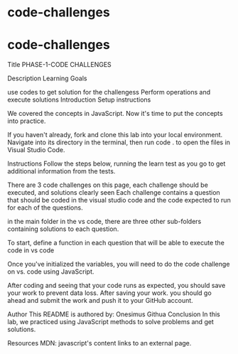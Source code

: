 # code-challenges
# code-challenges
Title
PHASE-1-CODE CHALLENGES

Description
Learning Goals

use codes to get solution for the challengess
Perform operations and execute solutions
Introduction
Setup instructions

We covered the concepts in JavaScript. Now it's time to put the concepts into practice.

If you haven't already, fork and clone this lab into your local environment. Navigate into its directory in the terminal, then run code . to open the files in Visual Studio Code.

Instructions
Follow the steps below, running the learn test as you go to get additional information from the tests.

There are 3 code challenges on this page, each challenge should be executed, and solutions clearly seen 
Each challenge contains a question that should be coded in the visual studio code and the code expected to run for each of the questions.

in the main folder in the vs code, there are three other sub-folders containing solutions to each question.
 
 To start, define a function in each question that will be able to execute the code in vs code

Once you've initialized the variables, you will need to do the code challenge on vs. code using JavaScript.

After coding and seeing that your code runs as expected, you should save your work to prevent data loss.
After saving your work. you should go ahead and submit the work and push it to your GitHub account.


Author
This README is authored by:
Onesimus Githua
Conclusion
In this lab, we practiced using JavaScript methods to solve problems and get solutions.

Resources
MDN: javascript's content links to an external page.

